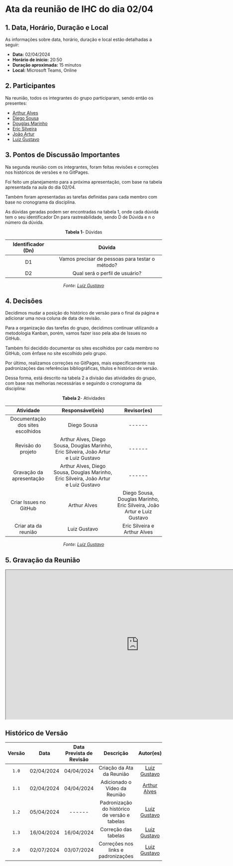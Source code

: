 # Ata da reunião de IHC do dia 02/04

## <a>1. Data, Horário, Duração e Local</a>

As informações sobre data, horário, duração e local estão detalhadas a seguir:

- **Data:** 02/04/2024
- **Horário de início:** 20:50
- **Duração aproximada:** 15 minutos
- **Local:** Microsoft Teams, Online


## <a>2. Participantes</a>

Na reunião, todos os integrantes do grupo participaram, sendo então os presentes:

- [Arthur Alves](https://github.com/arthrok)
- [Diego Sousa](https://github.com/DiegoSousaLeite)
- [Douglas Marinho](https://github.com/M4RINH0)
- [Eric Silveira](https://github.com/ericbky)
- [João Artur](https://github.com/joao-artl)
- [Luiz Gustavo](https://github.com/LuizGust4vo)


## <a>3. Pontos de Discussão Importantes</a>

Na segunda reunião com os integrantes, foram feitas revisões e correções nos históricos de versões e no GitPages.

Foi feito um planejamento para a próxima apresentação, com base na tabela apresentada na aula do dia 02/04.

Também foram apresentadas as tarefas definidas para cada membro com base no cronograma da disciplina.

As dúvidas geradas podem ser encontradas na tabela 1, onde cada dúvida tem o seu identificador Dn para rastreabilidade, sendo D de Dúvida e n o número da dúvida.

<center>

**Tabela 1**- Dúvidas

| Identificador (Dn) | Dúvida |
| :------: | :------: |
| D1 | Vamos precisar de pessoas para testar o método? | 
| D2 | Qual será o perfil de usuário? |

_Fonte: [Luiz Gustavo](https://github.com/LuizGust4vo)_

</center>


## <a>4. Decisões</a>

Decidimos mudar a posição do histórico de versão para o final da página e adicionar uma nova coluna de data de revisão. 

Para a organização das tarefas do grupo, decidimos continuar utilizando a metodologia Kanban, porém, vamos fazer isso pela aba de Issues no GitHub.

Também foi decidido documentar os sites escolhidos por cada membro no GitHub, com ênfase no site escolhido pelo grupo.

Por último, realizamos correções no GitPages, mais especificamente nas padronizações das referências bibliográficas, títulos e histórico de versão.

Dessa forma, está descrito na tabela 2 a divisão das atividades do grupo, com base nas melhorias necessárias e seguindo o cronograma da disciplina:

<center>

**Tabela 2**- Atividades

| Atividade | Responsável(eis) | Revisor(es) |
| :------: | :------: | :------: |
| Documentação dos sites escolhidos | Diego Sousa | ------ |
| Revisão do projeto | Arthur Alves, Diego Sousa, Douglas Marinho, Eric Silveira, João Artur e Luiz Gustavo | ------ |
| Gravação da apresentação | Arthur Alves, Diego Sousa, Douglas Marinho, Eric Silveira, João Artur e Luiz Gustavo | ------ |
| Criar Issues no GitHub | Arthur Alves | Diego Sousa, Douglas Marinho, Eric Silveira, João Artur e Luiz Gustavo |
| Criar ata da reunião | Luiz Gustavo | Eric Silveira e Arthur Alves |

_Fonte: [Luiz Gustavo](https://github.com/LuizGust4vo)_

</center>


## <a>5. Gravação da Reunião</a>

<iframe src="https://drive.google.com/file/d/1VRC8MYyOAhqVH1EViY6ePl3KitEpZ8Up/preview" width="853" height="480" allow="autoplay"></iframe>


## <a>Histórico de Versão</a>

| Versão | Data | Data Prevista de Revisão | Descrição | Autor(es) | Revisor(es) |
| :------: | :----------: | :-----------: | :-----------: | :---------: | :---------: |
| `1.0` | 02/04/2024 | 04/04/2024 | Criação da Ata da Reunião | [Luiz Gustavo](https://github.com/LuizGust4vo) | [Eric Silveira](https://github.com/ericbky) |
| `1.1` | 02/04/2024 | 04/04/2024 | Adicionado o Vídeo da Reunião | [Arthur Alves](https://github.com/arthrok) | [Luiz Gustavo](https://github.com/LuizGust4vo) |
| `1.2` | 05/04/2024 | ------ | Padronização do histórico de versão e tabelas | [Luiz Gustavo](https://github.com/LuizGust4vo) | ------ |
| `1.3` | 16/04/2024 | 16/04/2024 | Correção das tabelas | [Luiz Gustavo](https://github.com/LuizGust4vo) | [Arthur Alves](https://github.com/arthrok) |
| `2.0` | 02/07/2024 | 03/07/2024 | Correções nos links e padronizações | [Luiz Gustavo](https://github.com/LuizGust4vo) | - |
